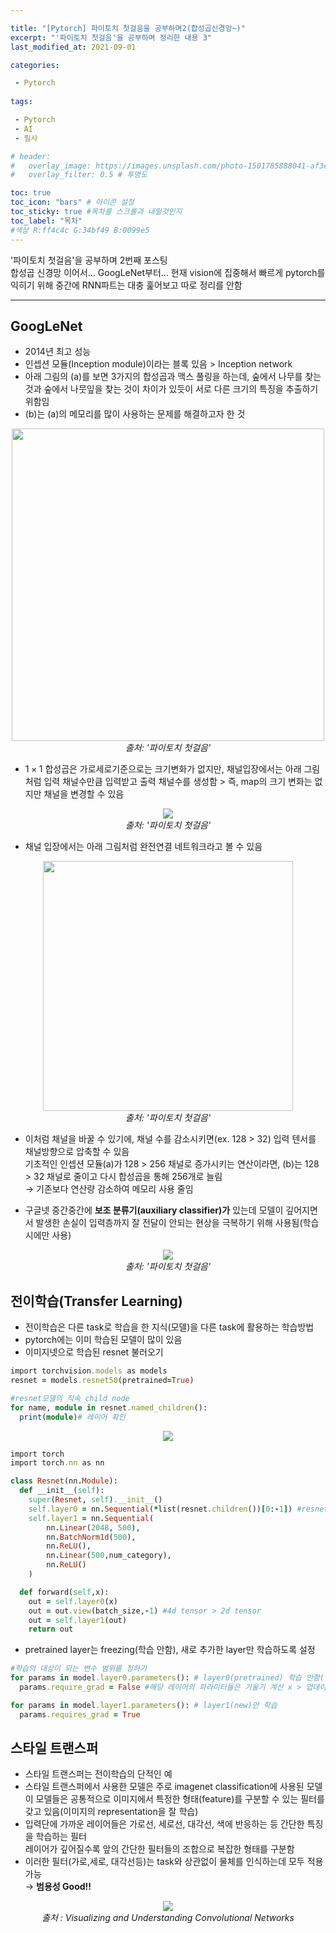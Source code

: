 ```yaml
---

title: "[Pytorch] 파이토치 첫걸음을 공부하며2(합성곱신경망~)"
excerpt: "'파이토치 첫걸음'을 공부하며 정리한 내용 3"
last_modified_at: 2021-09-01

categories: 

 - Pytorch
 
tags:

 - Pytorch
 - AI
 - 필사

# header:
#   overlay_image: https://images.unsplash.com/photo-1501785888041-af3ef285b470?ixlib=rb-1.2.1&ixid=eyJhcHBfaWQiOjEyMDd9&auto=format&fit=crop&w=1350&q=80
#   overlay_filter: 0.5 # 투명도

toc: true
toc_icon: "bars" # 아이콘 설정
toc_sticky: true #목차를 스크롤과 내릴것인지
toc_label: "목차"
#색상 R:ff4c4c G:34bf49 B:0099e5
---
```


'파이토치 첫걸음'을 공부하며 2번째 포스팅  
합성곱 신경망 이어서... GoogLeNet부터...
현재 vision에 집중해서 빠르게 pytorch를 익히기 위해 중간에 RNN파트는 대충 훑어보고 따로 정리를 안함
- - -

## GoogLeNet
- 2014년 최고 성능
- 인셉션 모듈(Inception module)이라는 블록 있음 > Inception network
- 아래 그림의 (a)를 보면 3가지의 합성곱과 맥스 풀링을 하는데, 숲에서 나무를 찾는 것과 숲에서 나뭇잎을 찾는 것이 차이가 있듯이 서로 다른 크기의 특징을 추출하기 위함임
- (b)는 (a)의 메모리를 많이 사용하는 문제를 해결하고자 한 것
<p align="center">
<img src="https://user-images.githubusercontent.com/73866596/131492393-db53aa2e-d8e7-44d1-a27e-27e0937773bd.png" width='500px'><br/>
<em>출처: '파이토치 첫걸음'</em>
</p>

- $1\times1$ 합성곱은 가로세로기준으로는 크기변화가 없지만, 채널입장에서는 아래 그림처럼 입력 채널수만큼 입력받고 출력 채널수를 생성함 > 즉, map의 크기 변화는 없지만 채널을 변경할 수 있음
<p align='center'>
<img src="https://user-images.githubusercontent.com/73866596/131522212-cb1b4e82-7d4f-4651-8a73-9a25ebecb875.png"><br/>
<em>출처: '파이토치 첫걸음'</em>
</p>

- 채널 입장에서는 아래 그림처럼 완전연결 네트워크라고 볼 수 있음

<p align='center'>
<img src="https://user-images.githubusercontent.com/73866596/131522251-4930607a-1d8b-4d40-ab36-75e95832a3d4.png" width="400px"><br/>
<em>출처: '파이토치 첫걸음'</em>
</p>

- 이처럼 채널을 바꿀 수 있기에, 채널 수를 감소시키면(ex. 128 > 32) 입력 텐서를 채널방향으로 압축할 수 있음  
기초적인 인셉션 모듈(a)가 128 > 256 채널로 증가시키는 연산이라면, (b)는 128 > 32 채널로 줄이고 다시 합성곱을 통해 256개로 늘림  
→ 기존보다 연산량 감소하여 메모리 사용 줄임

- 구글넷 중간중간에 **보조 분류기(auxiliary classifier)가** 있는데 모델이 깊어지면서 발생한 손실이 입력층까지 잘 전달이 안되는 현상을 극복하기 위해 사용됨(학습시에만 사용)


<p align='center'>
<img src="https://user-images.githubusercontent.com/73866596/131530287-018cbb12-1d0c-48bd-aa8f-8b01a6790dda.png" ><br/>
<em>출처: '파이토치 첫걸음'</em>
</p>


## 전이학습(Transfer Learning)

- 전이학습은 다른 task로 학습을 한 지식(모델)을 다른 task에 활용하는 학습방법
- pytorch에는 이미 학습된 모델이 많이 있음
- 이미지넷으로 학습된 resnet 불러오기

```ruby
import torchvision.models as models
resnet = models.resnet50(pretrained=True)
```

```ruby
#resnet모델의 직속 child node
for name, module in resnet.named_children():
  print(module)# 레이어 확인
```

<p align="center">
<img src='https://user-images.githubusercontent.com/73866596/131700645-cba0dc83-a296-402a-b1fa-48749ca3ec99.png'><br/>
</p>

```ruby
import torch
import torch.nn as nn

class Resnet(nn.Module):
  def __init__(self):
    super(Resnet, self).__init__()
    self.layer0 = nn.Sequential(*list(resnet.children())[0:-1]) #resnet.children()은 학습된 모듈의 변수들이 포함되어 있고 이를 list로 만들고나서 *로 언패킹함, 마지막 fc layer는 제외
    self.layer1 = nn.Sequential(
        nn.Linear(2048, 500),
        nn.BatchNorm1d(500),
        nn.ReLU(),
        nn.Linear(500,num_category),
        nn.ReLU()
    )

  def forward(self,x):
    out = self.layer0(x)
    out = out.view(batch_size,-1) #4d tensor > 2d tensor
    out = self.layer1(out)
    return out
```

- pretrained layer는 freezing(학습 안함), 새로 추가한 layer만 학습하도록 설정

```ruby
#학습의 대상이 되는 변수 범위를 정하기
for params in model.layer0.parameters(): # layer0(pretrained) 학습 안함(freezing)
  params.require_grad = False #해당 레이어의 파라미터들은 기울기 계산 x > 업데이트 X

for params in model.layer1.parameters(): # layer1(new)만 학습
  params.requires_grad = True
```

## 스타일 트랜스퍼
- 스타일 트랜스퍼는 전이학습의 단적인 예
- 스타일 트랜스퍼에서 사용한 모델은 주로 imagenet classification에 사용된 모델  
이 모델들은 공통적으로 이미지에서 특정한 형태(feature)를 구분할 수 있는 필터를 갖고 있음(이미지의 representation을 잘 학습)
- 입력단에 가까운 레이어들은 가로선, 세로선, 대각선, 색에 반응하는 등 간단한 특징을 학습하는 필터  
레이어가 깊어질수록 앞의 간단한 필터들의 조합으로 복잡한 형태를 구분함
- 이러한 필터(가로,세로, 대각선등)는 task와 상관없이 물체를 인식하는데 모두 적용 가능  
→ **범용성 Good!!**

<p align='center'>
<img src="https://user-images.githubusercontent.com/73866596/131703704-a0ef03f9-dc15-4764-bfe9-9bcbe96e517e.png"><br/>
<em>출처 : Visualizing and Understanding Convolutional Networks</em>
</p>